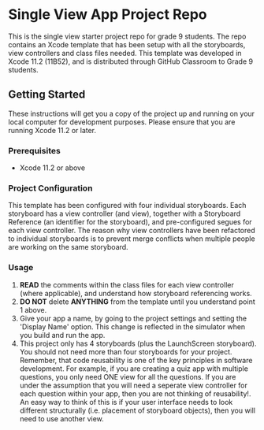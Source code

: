 # Single View App Project Repo
This is the single view starter project repo for grade 9 students. The repo contains an Xcode template that has been setup with all the storyboards, view controllers and class files needed. This template was developed in Xcode 11.2 (11B52), and is distributed through GitHub Classroom to Grade 9 students.

## Getting Started

These instructions will get you a copy of the project up and running on your local computer for development purposes. Please ensure that you are running Xcode 11.2 or later.

### Prerequisites

* Xcode 11.2 or above

### Project Configuration

This template has been configured with four individual storyboards. Each storyboard has a view controller (and view), together with a Storyboard Reference (an identifier for the storyboard), and pre-configured segues for each view controller. The reason why view controllers have been refactored to individual storyboards is to prevent merge conflicts when multiple people are working on the same storyboard.

### Usage

1. **READ** the comments within the class files for each view controller (where applicable), and understand how storyboard referencing works.
2. **DO NOT** delete **ANYTHING** from the template until you understand point 1 above.
3. Give your app a name, by going to the project settings and setting the 'Display Name' option. This change is reflected in the simulator when you build and run the app.
4. This project only has 4 storyboards (plus the LaunchScreen storyboard). You should not need more than four storyboards for your project. Remember, that code reusability is one of the key principles in software development. For example, if you are creating a quiz app with multiple questions, you only need ONE view for all the questions. If you are under the assumption that you will need a seperate view controller for each question within your app, then you are not thinking of reusability!. An easy way to think of this is if your user interface needs to look different structurally (i.e. placement of storyboard objects), then you will need to use another view.
